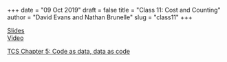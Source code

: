 +++
date = "09 Oct 2019"
draft = false
title = "Class 11: Cost and Counting"
author = "David Evans and Nathan Brunelle"
slug = "class11"
+++

[Slides](https://www.dropbox.com/s/tbsytzp9n6fnyvg/class11-post.pdf?dl=0)  
[Video](https://uva.hosted.panopto.com/Panopto/Pages/Viewer.aspx?id=a2349417-446c-46a8-b5ec-aae10141417e)  

[TCS Chapter 5: Code as data, data as code](/docs/tcs-chapter5.pdf)
